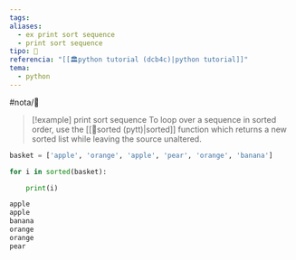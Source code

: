 ```yaml
---
tags: 
aliases:
  - ex print sort sequence
  - print sort sequence
tipo: 📑
referencia: "[[🏛️python tutorial (dcb4c)|python tutorial]]"
tema:
  - python
---
```


#nota/📑





> [!example] print sort sequence 
>To loop over a sequence in sorted order, use the [[📑sorted (pytt)|sorted]] function which returns a new sorted list while leaving the source unaltered.

```python
basket = ['apple', 'orange', 'apple', 'pear', 'orange', 'banana']

for i in sorted(basket):

    print(i)

apple
apple
banana
orange
orange
pear
```
